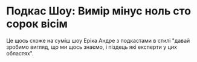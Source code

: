 # Подкас Шоу: Вимір мінус ноль сто сорок вісім

Це щось схоже на суміш шоу Еріка Андре з подкастами в стилі "давай зробимо вигляд, що ми щось знаємо, і піздець які експерти у цих областях".
